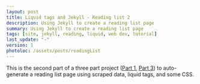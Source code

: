 ```yaml
---
layout: post
title: Liquid tags and Jekyll - Reading list 2
description: Using Jekyll to create a reading list page
summary: Using Jekyll to create a reading list page
tags: [site, jekyll, reading, liquid, web dev, tutorial]
last_update: "-"
version: 1
photoloc: /assets/posts/readingList
---
```


This is the second part of a three part project ([Part 1](/posts/reading-list-1), [Part 3](/posts/reading-list-3)) to auto-generate a reading list page using scraped data, liquid tags, and some CSS. 
